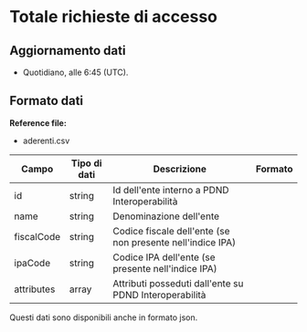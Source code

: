 
# Totale richieste di accesso

## Aggiornamento dati

- Quotidiano, alle 6:45 (UTC).

## Formato dati

**Reference file:**

- aderenti.csv<br>

| Campo          | Tipo di dati | Descrizione                                                   | Formato |
| -------------- | ------------ | ------------------------------------------------------------- | ------- |
| id             | string       | Id dell'ente interno a PDND Interoperabilità                  |         |
| name           | string       | Denominazione dell'ente                                       |         |
| fiscalCode     | string       | Codice fiscale dell'ente (se non presente nell'indice IPA)    |         |
| ipaCode        | string       | Codice IPA dell'ente (se presente nell'indice IPA)            |         |
| attributes     | array        | Attributi posseduti dall'ente su PDND Interoperabilità        |         |

Questi dati sono disponibili anche in formato json.
